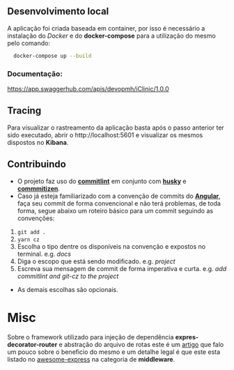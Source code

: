 ## Desenvolvimento local
A aplicação foi criada baseada em container, por isso é necessário a instalação do *Docker* e do **docker-compose** para a utilização do mesmo pelo comando:

```bash
  docker-compose up --build
```
### Documentação:
https://app.swaggerhub.com/apis/devopmh/iClinic/1.0.0

## Tracing
Para visualizar o rastreamento da aplicação basta após o passo anterior ter sido executado, abrir o http://localhost:5601 e visualizar os mesmos dispostos no **Kibana**.

## Contribuindo

- O projeto faz uso do [**commitlint**](https://github.com/conventional-changelog/commitlint) em conjunto com [**husky**](https://github.com/typicode/husky) e [**commmitizen**](https://github.com/commitizen/cz-cli).
- Caso já esteja familiarizado com a convenção de commits do [**Angular**](https://github.com/angular/angular/blob/master/CONTRIBUTING.md#-commit-message-guidelines), faça seu commit de forma convencional e não terá problemas, de toda forma, segue abaixo um roteiro básico para um commit seguindo as convenções:

1. `git add .`
2. `yarn cz`
3. Escolha o tipo dentre os disponíveis na convenção e expostos no terminal. e.g. _docs_
4. Diga o escopo que está sendo modificado. e.g. _project_
5. Escreva sua mensagem de commit de forma imperativa e curta. e.g. _add commitlint and git-cz to the project_

- As demais escolhas são opcionais.

# Misc
Sobre o framework utilizado para injeção de dependência **expres-decorator-router** e abstração do
arquivo de rotas este é um [artigo](https://dev.to/wakeupmh/decouple-your-express-applications-using-the-amazing-express-decorator-router-35p2) que falo um pouco sobre o beneficio do mesmo e um detalhe legal é que este esta listado no [awesome-express](https://github.com/rajikaimal/awesome-express) na categoria de **middleware**.
